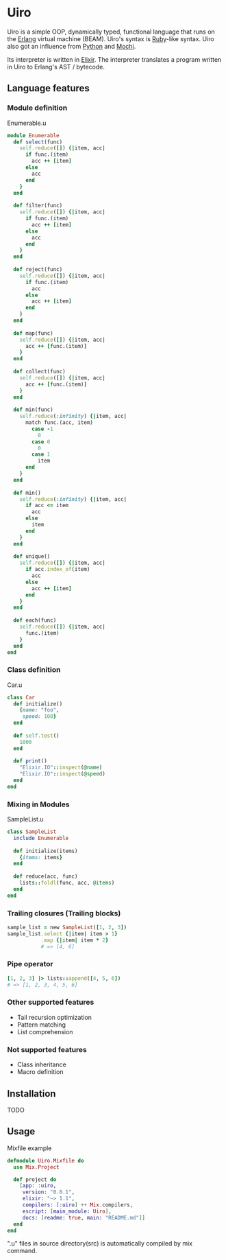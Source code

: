 # Uiro

Uiro is a simple OOP, dynamically typed, functional language that runs on the [Erlang](http://www.erlang.org) virtual machine (BEAM).
Uiro's syntax is [Ruby](https://www.ruby-lang.org)-like syntax. Uiro also got an influence from [Python](https://www.python.org) and [Mochi](https://github.com/i2y/mochi).

Its interpreter is written in [Elixir](http://elixir-lang.org). The interpreter translates a program written in Uiro to Erlang's AST / bytecode.

## Language features
### Module definition
Enumerable.u
```ruby
module Enumerable
  def select(func)
    self.reduce([]) {|item, acc|
      if func.(item)
        acc ++ [item]
      else
        acc
      end
    }
  end
  
  def filter(func)
    self.reduce([]) {|item, acc|
      if func.(item)
        acc ++ [item]
      else
        acc
      end
    }
  end
  
  def reject(func)
    self.reduce([]) {|item, acc|
      if func.(item)
        acc
      else
        acc ++ [item]
      end
    }
  end
  
  def map(func)
    self.reduce([]) {|item, acc|
      acc ++ [func.(item)]
    }
  end
  
  def collect(func)
    self.reduce([]) {|item, acc|
      acc ++ [func.(item)]
    }
  end
  
  def min(func)
    self.reduce(:infinity) {|item, acc|
      match func.(acc, item)
        case -1
          0
        case 0
          0
        case 1
          item
      end
    }
  end
  
  def min()
    self.reduce(:infinity) {|item, acc|
      if acc <= item
        acc
      else
        item
      end
    }
  end
  
  def unique()
    self.reduce([]) {|item, acc|
      if acc.index_of(item)
        acc
      else
        acc ++ [item]
      end
    }
  end
  
  def each(func)
    self.reduce([]) {|item, acc|
      func.(item)
    }
  end
end
```


### Class definition
Car.u
```ruby
class Car
  def initialize()
    {name: "foo",
     speed: 100}
  end
  
  def self.test()
    1000
  end
  
  def print()
    "Elixir.IO"::inspect(@name)
    "Elixir.IO"::inspect(@speed)
  end
end
```

### Mixing in Modules
SampleList.u
```ruby
class SampleList
  include Enumerable
  
  def initialize(items)
    {items: items}
  end
  
  def reduce(acc, func)
    lists::foldl(func, acc, @items)
  end
end
```

### Trailing closures (Trailing blocks)
```ruby
sample_list = new SampleList([1, 2, 3])
sample_list.select {|item| item > 1}
           .map {|item| item * 2}
           # => [4, 6]
```

### Pipe operator
```ruby
[1, 2, 3] |> lists::append([4, 5, 6])
# => [1, 2, 3, 4, 5, 6]
```

### Other supported features
- Tail recursion optimization
- Pattern matching
- List comprehension

### Not supported features
- Class inheritance
- Macro definition

## Installation
TODO

## Usage
Mixfile example 
```elixir
defmodule Uiro.Mixfile do
  use Mix.Project

  def project do
    [app: :uiro,
     version: "0.0.1",
     elixir: "~> 1.1",
     compilers: [:uiro] ++ Mix.compilers,
     escript: [main_module: Uiro],
     docs: [readme: true, main: "README.md"]]
  end
end
```
".u" files in source directory(src) is automatically compiled by mix command.
